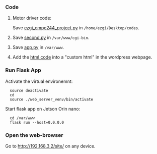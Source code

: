 
### Code

1. Motor driver code:

   Save [ezgi_cmpe244_project.py](https://github.com/Ezgii/CMPE244-Project/blob/main/main/ezgi_cmpe244_project.py) in `/home/ezgi/Desktop/codes`.

2. Save [second.py](https://github.com/Ezgii/CMPE244-Project/blob/main/main/second.py) in `/var/www/cgi-bin`.

3. Save [app.py](https://github.com/Ezgii/CMPE244-Project/blob/main/main/app.py) in `/var/www`.

4. Add the [html code](https://github.com/Ezgii/CMPE244-Project/blob/main/main/html.html) into a "custom html" in the wordpress webpage.

<!--- 

### To disable remote connection through wifi, type:

      sudo ifconfig wlan0 down

<img width="1305" alt="image" src="https://github.com/Ezgii/CMPE244-Project/assets/4748948/38dacff3-9e68-4660-8ec6-fea559a6a25a">

--->

### Run Flask App

Activate the virtual environemnt: 

      source deactivate
      cd
      source ./web_server_venv/bin/activate

Start flask app on Jetson Orin nano:

      cd /var/www
      flask run --host=0.0.0.0

### Open the web-browser

Go to http://192.168.3.2/site/ on any device.




